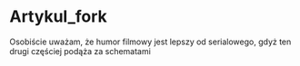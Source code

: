 # Artykul_fork

Osobiście uważam, że humor filmowy jest lepszy od serialowego, gdyż ten drugi częściej podąża za schematami
